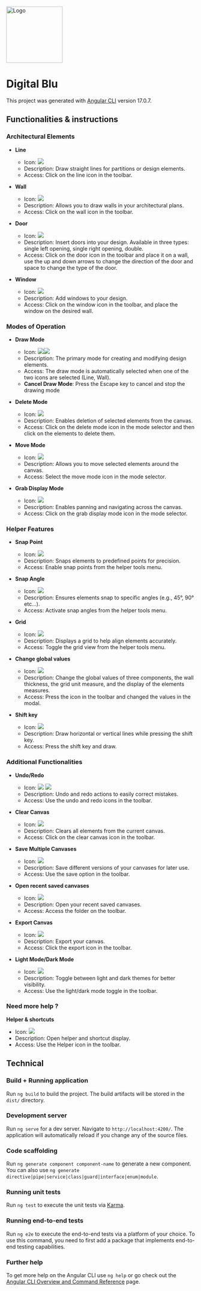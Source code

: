 <head>
<link rel="stylesheet"
  href="https://cdn.jsdelivr.net/gh/iconoir-icons/iconoir@main/css/iconoir.css"/>
</head>


<img src="src/assets/logo.png" alt="Logo" style="width: 150px; margin-top: 20px;">

# Digital Blu

This project was generated with [Angular CLI](https://github.com/angular/angular-cli) version 17.0.7.

## Functionalities & instructions

### Architectural Elements

- **Line**
    - Icon: <img src="icons/design-pencil.svg">
    - Description: Draw straight lines for partitions or design elements.
    - Access: Click on the line icon in the toolbar.


- **Wall**
    - Icon: <img src="icons/cube.svg">
    - Description: Allows you to draw walls in your architectural plans.
    - Access: Click on the wall icon in the toolbar.


- **Door**
    - Icon: <img src="icons/closet.svg">
    - Description: Insert doors into your design. Available in three types: single left opening, single right opening,
      double.
    - Access: Click on the door icon in the toolbar and place it on a wall, use the up and down arrows to change the
      direction of the door and space to change the type of the door.


- **Window**
    - Icon: <img src="icons/mirror.svg">
    - Description: Add windows to your design.
    - Access: Click on the window icon in the toolbar, and place the window on the desired wall.

### Modes of Operation

- **Draw Mode**
    - Icon: <img src="icons/design-pencil.svg"><img src="icons/cube.svg">
    - Description: The primary mode for creating and modifying design elements.
    - Access: The draw mode is automatically selected when one of the two icons are selected (Line, Wall).
    - **Cancel Draw Mode**: Press the Escape key to cancel and stop the drawing mode

- **Delete Mode**
    - Icon: <img src="icons/erase.svg">
    - Description: Enables deletion of selected elements from the canvas.
    - Access: Click on the delete mode icon in the mode selector and then click on the elements to delete them.

- **Move Mode**
    - Icon: <img src="icons/cursor-pointer.svg">
    - Description: Allows you to move selected elements around the canvas.
    - Access: Select the move mode icon in the mode selector.

- **Grab Display Mode**
    - Icon: <img src="icons/drag-hand-gesture.svg">
    - Description: Enables panning and navigating across the canvas.
    - Access: Click on the grab display mode icon in the mode selector.

### Helper Features

- **Snap Point**
    - Icon: <img src="icons/one-point-circle.svg">
    - Description: Snaps elements to predefined points for precision.
    - Access: Enable snap points from the helper tools menu.

- **Snap Angle**
    - Icon: <img src="icons/angle-tool.svg">
    - Description: Ensures elements snap to specific angles (e.g., 45°, 90° etc...).
    - Access: Activate snap angles from the helper tools menu.

- **Grid**
    - Icon: <img src="icons/orthogonal-view.svg">
    - Description: Displays a grid to help align elements accurately.
    - Access: Toggle the grid view from the helper tools menu.

- **Change global values**
    - Icon: <img src="icons/control-slider.svg">
    - Description: Change the global values of three components, the wall thickness, the grid unit measure, and the
      display of the elements measures.
    - Access: Press the icon in the toolbar and changed the values in the modal.

- **Shift key**
    - Icon: <img src="icons/arrow-up-circle.svg">
    - Description: Draw horizontal or vertical lines while pressing the shift key.
    - Access: Press the shift key and draw.

### Additional Functionalities

- **Undo/Redo**
    - Icon: <img src="icons/undo-circle.svg"> <img src="icons/redo-circle.svg">
    - Description: Undo and redo actions to easily correct mistakes.
    - Access: Use the undo and redo icons in the toolbar.

- **Clear Canvas**
    - Icon: <img src="icons/bin-full.svg">
    - Description: Clears all elements from the current canvas.
    - Access: Click on the clear canvas icon in the toolbar.

- **Save Multiple Canvases**
    - Icon: <img src="icons/floppy-disk.svg">
    - Description: Save different versions of your canvases for later use.
    - Access: Use the save option in the toolbar.

- **Open recent saved canvases**
    - Icon: <img src="icons/folder.svg">
    - Description: Open your recent saved canvases.
    - Access: Access the folder on the toolbar.

- **Export Canvas**
    - Icon: <img src="icons/share-ios.svg">
    - Description: Export your canvas.
    - Access: Click the export icon in the toolbar.

- **Light Mode/Dark Mode**
    - Icon: <img src="icons/brightness.svg">
    - Description: Toggle between light and dark themes for better visibility.
    - Access: Use the light/dark mode toggle in the toolbar.

### Need more help ?

**Helper & shortcuts**

- Icon: <img src="icons/help-circle.svg">
- Description: Open helper and shortcut display.
- Access: Use the Helper icon in the toolbar.

## Technical

### Build + Running application

Run `ng build` to build the project. The build artifacts will be stored in the `dist/` directory.

### Development server

Run `ng serve` for a dev server. Navigate to `http://localhost:4200/`. The application will automatically reload if you
change any of the source files.

### Code scaffolding

Run `ng generate component component-name` to generate a new component. You can also
use `ng generate directive|pipe|service|class|guard|interface|enum|module`.

### Running unit tests

Run `ng test` to execute the unit tests via [Karma](https://karma-runner.github.io).

### Running end-to-end tests

Run `ng e2e` to execute the end-to-end tests via a platform of your choice. To use this command, you need to first add a
package that implements end-to-end testing capabilities.

### Further help

To get more help on the Angular CLI use `ng help` or go check out
the [Angular CLI Overview and Command Reference](https://angular.io/cli) page.
